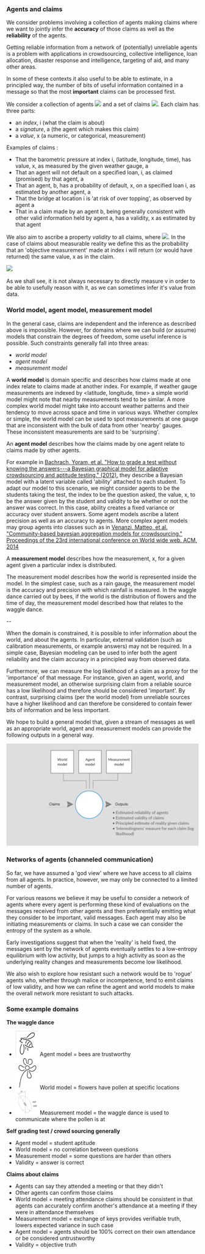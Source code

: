 ### Agents and claims

We consider problems involving a collection of agents making claims where we want to jointly infer the **accuracy** of those claims as well as the **reliability** of the agents. 

Getting reliable information from a network of (potentially) unreliable agents is a problem with applications in crowdsourcing, collective intelligence, loan allocation, disaster response and intelligence, targeting of aid, and many other areas. 

In some of these contexts it also useful to be able to estimate, in a principled way, the number of bits of useful information contained in a message so that the most **important** claims can be processed first.

We consider a collection of agents <a href="http://mathurl.com/ybr85kd7"><img src="http://mathurl.com/ybr85kd7.png" /></a> and a set of claims <a href="http://mathurl.com/ybccx4nt"><img src="http://mathurl.com/ybccx4nt.png"></a>. Each claim has three parts:
 - an _*index*_, i (what the claim is about)
 - a _*signature*_, a (the agent which makes this claim)
 - a _*value*_, x (a numeric, or categorical, measurement)

Examples of claims :
- That the barometric pressure at index i, (latitude, longitude, time), has value, x, as measured by the given weather gauge, a
- That an agent will not default on a specified loan, i, as claimed (promised) by that agent, a
- That an agent, b, has a probability of default, x, on a specified loan i, as estimated by another agent, a
- That the bridge at location i is 'at risk of over topping', as observed by agent a 
- That in a claim made by an agent b, being generally consistent with other valid information held by agent a, has a validity, x as estimated by that agent

We also aim to ascribe a property _*validity*_ to all claims, where <a href="http://mathurl.com/yd86scj5"><img src="http://mathurl.com/yd86scj5.png"></a>. In the case of claims about measurable reality we define this as the probability that an 'objective measurement' made at index i will return (or would have returned) the same value, x as in the claim. 

<a href="http://mathurl.com/yc4cfkcg"><img src="http://mathurl.com/yc4cfkcg.png"></a>

As we shall see, it is not always necessary to directly measure v in order to be able to usefully reason with it, as we can sometimes infer it's value from data.


### World model, agent model, measurement model 

In the general case, claims are independent and the inference as described above is impossible. However, for domains where we can build (or assume) models that constrain the degrees of freedom, some useful inference is possible. Such constraints generally fall into three areas:
- *world model*
- *agent model*
- *measurement model*

A **world model** is domain specific and describes how claims made at one index relate to claims made at another index. For example, if  weather gauge measurements are indexed by <latitude, longitude, time> a simple world model might note that nearby measurements tend to be similar. A more complex world model might take into account weather patterns and their tendency to move across space and time in various ways. Whether complex or simple, the world model can be used to spot measurements at one gauge that are inconsistent with the bulk of data from other 'nearby' gauges. These inconsistent measurements are said to be 'surprising'.

An **agent model** describes how the claims made by one agent relate to claims made by other agents. 

For example in [Bachrach, Yoram, et al. "How to grade a test without knowing the answers---a Bayesian graphical model for adaptive crowdsourcing and aptitude testing." (2012).](https://icml.cc/2012/papers/597.pdf) they describe a Bayesian model with a latent variable called 'ability' attached to each student. To adapt our model to this scenario, we might consider agents to be the students taking the test, the index to be the question asked, the value, x, to be the answer given by the student and validity to be whether or not the answer was correct. In this case, ability creates a fixed variance or accuracy over student answers. Some agent models ascribe a latent precision as well as an accuracy to agents. More complex agent models may group agents into classes such as in [Venanzi, Matteo, et al. "Community-based bayesian aggregation models for crowdsourcing." Proceedings of the 23rd international conference on World wide web. ACM, 2014](https://dl.acm.org/citation.cfm?id=2567989)

A **measurement model** describes how the measurement, x, for a given agent given a particular index is distributed. 

The measurement model describes how the world is represented inside the model. In the simplest case, such as a rain gauge, the measurement model is the accuracy and precision with which rainfall is  measured. In the waggle dance carried out by bees, if the world is the distribution of flowers and the time of day, the measurement model described how that relates to the waggle dance. 

--

When the domain is constrained, it is possible to infer information about the world, and about the agents. In particular, external validation (such as calibration measurements, or example answers) may not be required. In a simple case, Bayesian modeling can be used to infer both the agent reliability and the claim accuracy in a principled way from observed data.

Furthermore, we can measure the log likelihood of a claim as a proxy for the 'importance' of that message. For instance, given an agent, world, and measurement model, an otherwise surprising claim from a reliable source has a low likelihood and therefore should be considered 'important'. By  contrast, surprising claims (per the world model) from unreliable sources have a higher likelihood and can therefore be considered to contain fewer bits of information and be less important.

We hope to build a general model that, given a stream of messages as well as an appropriate world, agent and measurement models can provide the following outputs in a general way.

<a href="https://creately.com/diagram/jo3gw9302/eyvMFJw8XXJiDfHzUILp2upUQg%3D"><img src="estimated_model.png" /></a>

### Networks of agents (channeled communication)

So far, we have assumed a 'god view' where we have access to all claims from all agents. In practice, however, we may only be connected to a limited number of agents. 

For various reasons we believe it may be useful to consider a network of agents where every agent is performing these kind of evaluations on the messages received from other agents and then preferentially emitting what they consider to be important, valid messages. Each agent may also be initiating measurements or claims. In such a case we can consider the entropy of the system as a whole.

Early investigations suggest that when the 'reality' is held fixed, the messages sent by the network of agents eventually settles to a low-entropy equilibrium with low activity, but jumps to a high activity as soon as the underlying reality changes and measurements become low likelihood.

We also wish to explore how resistant such a network would be to 'rogue' agents who, whether through malice or incompetence, tend to emit claims of low validity, and how we can refine the agent and world models to make the overall network more resistant to such attacks.

### Some example domains 

**The waggle dance**

- <img src="bee.png" width="60" /> Agent model = bees are trustworthy 
- <img src="flower.png" width="60" /> World model = flowers have pollen at specific locations 
- <img src="bee_measure.png" width="60" /> Measurement model = the waggle dance is used to communicate where the pollen is at 

**Self grading test / crowd sourcing generally**

- Agent model = student aptitude
- World model = no correlation between questions
- Measurement model = some questions are harder than others
- Validity = answer is correct 

**Claims about claims**

- Agents can say they attended a meeting or that they didn't
- Other agents can confirm those claims  
- World model = meeting attendance claims should be consistent in that agents can accurately confirm another's attendance at a meeting if they were in attendance themselves
- Measurement model = exchange of keys provides verifiable truth, lowers expected variance in such case
- Agent model = agents should be 100% correct on their own attendance or be considered untrustworthy
- Validity = objective truth 



